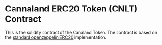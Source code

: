 # Cannaland ERC20 Token (CNLT) Contract
This is the solidity contract of the Canaland Token. 
The contract is based on the [standard openzeppelin ERC20](https://docs.openzeppelin.com/contracts/4.x/erc20 "Openzeppelin documentation") implementation.
